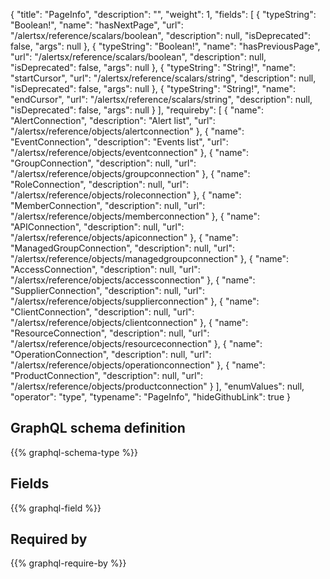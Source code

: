 {
  "title": "PageInfo",
  "description": "",
  "weight": 1,
  "fields": [
    {
      "typeString": "Boolean!",
      "name": "hasNextPage",
      "url": "/alertsx/reference/scalars/boolean",
      "description": null,
      "isDeprecated": false,
      "args": null
    },
    {
      "typeString": "Boolean!",
      "name": "hasPreviousPage",
      "url": "/alertsx/reference/scalars/boolean",
      "description": null,
      "isDeprecated": false,
      "args": null
    },
    {
      "typeString": "String!",
      "name": "startCursor",
      "url": "/alertsx/reference/scalars/string",
      "description": null,
      "isDeprecated": false,
      "args": null
    },
    {
      "typeString": "String!",
      "name": "endCursor",
      "url": "/alertsx/reference/scalars/string",
      "description": null,
      "isDeprecated": false,
      "args": null
    }
  ],
  "requireby": [
    {
      "name": "AlertConnection",
      "description": "Alert list",
      "url": "/alertsx/reference/objects/alertconnection"
    },
    {
      "name": "EventConnection",
      "description": "Events list",
      "url": "/alertsx/reference/objects/eventconnection"
    },
    {
      "name": "GroupConnection",
      "description": null,
      "url": "/alertsx/reference/objects/groupconnection"
    },
    {
      "name": "RoleConnection",
      "description": null,
      "url": "/alertsx/reference/objects/roleconnection"
    },
    {
      "name": "MemberConnection",
      "description": null,
      "url": "/alertsx/reference/objects/memberconnection"
    },
    {
      "name": "APIConnection",
      "description": null,
      "url": "/alertsx/reference/objects/apiconnection"
    },
    {
      "name": "ManagedGroupConnection",
      "description": null,
      "url": "/alertsx/reference/objects/managedgroupconnection"
    },
    {
      "name": "AccessConnection",
      "description": null,
      "url": "/alertsx/reference/objects/accessconnection"
    },
    {
      "name": "SupplierConnection",
      "description": null,
      "url": "/alertsx/reference/objects/supplierconnection"
    },
    {
      "name": "ClientConnection",
      "description": null,
      "url": "/alertsx/reference/objects/clientconnection"
    },
    {
      "name": "ResourceConnection",
      "description": null,
      "url": "/alertsx/reference/objects/resourceconnection"
    },
    {
      "name": "OperationConnection",
      "description": null,
      "url": "/alertsx/reference/objects/operationconnection"
    },
    {
      "name": "ProductConnection",
      "description": null,
      "url": "/alertsx/reference/objects/productconnection"
    }
  ],
  "enumValues": null,
  "operator": "type",
  "typename": "PageInfo",
  "hideGithubLink": true
}
## GraphQL schema definition

{{% graphql-schema-type %}}

## Fields

{{% graphql-field %}}

## Required by

{{% graphql-require-by %}}
